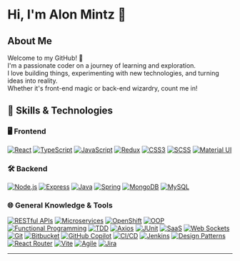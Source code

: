 # Hi, I'm Alon Mintz 👋

## About Me

Welcome to my GitHub! 🚀  
I'm a passionate coder on a journey of learning and exploration.  
I love building things, experimenting with new technologies, and turning ideas into reality.  
Whether it's front-end magic or back-end wizardry, count me in!

## 🚀 Skills & Technologies

### 🖥️ Frontend
[![React](https://img.shields.io/badge/-React-61DAFB?logo=react&logoColor=black&style=flat-square)](https://reactjs.org/)
[![TypeScript](https://img.shields.io/badge/-TypeScript-3178C6?logo=typescript&logoColor=white&style=flat-square)](https://www.typescriptlang.org/)
[![JavaScript](https://img.shields.io/badge/-JavaScript-F7DF1E?logo=javascript&logoColor=black&style=flat-square)](https://developer.mozilla.org/en-US/docs/Web/JavaScript)
[![Redux](https://img.shields.io/badge/-Redux-764ABC?logo=redux&logoColor=white&style=flat-square)](https://redux.js.org/)
[![CSS3](https://img.shields.io/badge/-CSS3-1572B6?logo=css3&logoColor=white&style=flat-square)](https://developer.mozilla.org/en-US/docs/Web/CSS)
[![SCSS](https://img.shields.io/badge/-SCSS-CC6699?logo=sass&logoColor=white&style=flat-square)](https://sass-lang.com/)
[![Material UI](https://img.shields.io/badge/-Material--UI-007FFF?logo=mui&logoColor=white&style=flat-square)](https://mui.com/)

### 🛠️ Backend
[![Node.js](https://img.shields.io/badge/-Node.js-339933?logo=node.js&logoColor=white&style=flat-square)](https://nodejs.org/)
[![Express](https://img.shields.io/badge/-Express-000000?logo=express&logoColor=white&style=flat-square)](https://expressjs.com/)
[![Java](https://img.shields.io/badge/-Java-007396?logo=java&logoColor=white&style=flat-square)](https://www.java.com/)
[![Spring](https://img.shields.io/badge/-Spring-6DB33F?logo=spring&logoColor=white&style=flat-square)](https://spring.io/)
[![MongoDB](https://img.shields.io/badge/-MongoDB-47A248?logo=mongodb&logoColor=white&style=flat-square)](https://www.mongodb.com/)
[![MySQL](https://img.shields.io/badge/-MySQL-4479A1?logo=mysql&logoColor=white&style=flat-square)](https://www.mysql.com/)

### 🌐 General Knowledge & Tools
[![RESTful APIs](https://img.shields.io/badge/-REST-02569B?logo=rest&logoColor=white&style=flat-square)]()
[![Microservices](https://img.shields.io/badge/-Microservices-FF6F00?logo=microgen&logoColor=white&style=flat-square)]()
[![OpenShift](https://img.shields.io/badge/-OpenShift-EE0000?logo=red-hat-open-shift&logoColor=white&style=flat-square)](https://www.openshift.com/)
[![OOP](https://img.shields.io/badge/-OOP-4B0082?style=flat-square)]()
[![Functional Programming](https://img.shields.io/badge/-Functional_Programming-009688?style=flat-square)]()
[![TDD](https://img.shields.io/badge/-TDD-FF4081?style=flat-square)]()
[![Axios](https://img.shields.io/badge/-Axios-5A29E4?logo=axios&logoColor=white&style=flat-square)](https://axios-http.com/)
[![JUnit](https://img.shields.io/badge/-JUnit-25A162?logo=junit5&logoColor=white&style=flat-square)](https://junit.org/)
[![SaaS](https://img.shields.io/badge/-SaaS-6C47A5?style=flat-square)]()
[![Web Sockets](https://img.shields.io/badge/-Web_Sockets-010101?style=flat-square)]()
[![Git](https://img.shields.io/badge/-Git-F05032?logo=git&logoColor=white&style=flat-square)](https://git-scm.com/)
[![Bitbucket](https://img.shields.io/badge/-Bitbucket-0052CC?logo=bitbucket&logoColor=white&style=flat-square)](https://bitbucket.org/)
[![GitHub Copilot](https://img.shields.io/badge/-GitHub_Copilot-181717?logo=github&logoColor=white&style=flat-square)](https://github.com/features/copilot)
[![CI/CD](https://img.shields.io/badge/-CI%2FCD-222222?logo=github-actions&logoColor=white&style=flat-square)]()
[![Jenkins](https://img.shields.io/badge/-Jenkins-D24939?logo=jenkins&logoColor=white&style=flat-square)](https://www.jenkins.io/)
[![Design Patterns](https://img.shields.io/badge/-Design_Patterns-795548?style=flat-square)]()
[![React Router](https://img.shields.io/badge/-React_Router_DOM-CA4245?logo=react-router&logoColor=white&style=flat-square)](https://reactrouter.com/)
[![Vite](https://img.shields.io/badge/-Vite-646CFF?logo=vite&logoColor=white&style=flat-square)](https://vitejs.dev/)
[![Agile](https://img.shields.io/badge/-Agile-FFCB05?style=flat-square)]()
[![Jira](https://img.shields.io/badge/-Jira-0052CC?logo=jira&logoColor=white&style=flat-square)](https://www.atlassian.com/software/jira)

---
